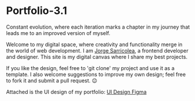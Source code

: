 # Portfolio-3.1

Constant evolution, where each iteration marks a chapter in my journey that leads me to an improved version of myself.

Welcome to my digital space, where creativity and functionality merge in the world of web development. I am [Jorge Sarricolea](https://jorgesarricolea.com), a frontend developer and designer. This site is my digital canvas where I share my best projects.

If you like the design, feel free to 'git clone' my project and use it as a template. I also welcome suggestions to improve my own design; feel free to fork it and submit a pull request. 😉

Attached is the UI design of my portfolio: [UI Design Figma](https://www.figma.com/file/6M8nKNbHNqyuxXxUzeaNqF/Portfolio-3.0?type=design&node-id=0%3A1&mode=design&t=dmItFXJi1wv14CKa-1)
